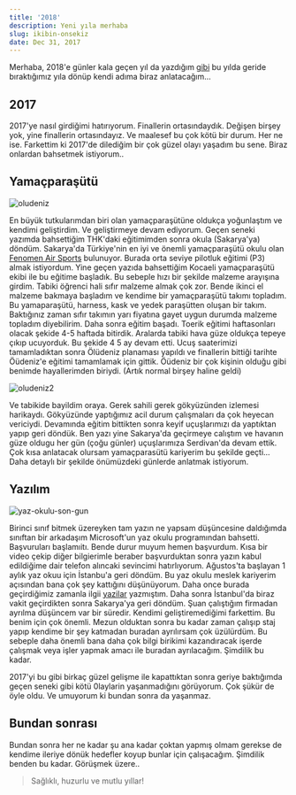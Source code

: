 ```yaml
---
title: '2018'
description: Yeni yıla merhaba
slug: ikibin-onsekiz
date: Dec 31, 2017
---
```


Merhaba, 2018'e günler kala geçen yıl da yazdığım [gibi](/yeniyil/2016/12/30/ikibinonyedi/) bu yılda geride bıraktığımız yıla dönüp kendi adıma biraz anlatacağım...

## 2017

2017'ye nasıl girdiğimi hatırıyorum. Finallerin ortasındaydık. Değişen birşey yok, yine finallerin ortasındayız.
Ve maalesef bu çok kötü bir durum. Her ne ise. Farkettim ki 2017'de dilediğim bir çok güzel olayı yaşadım bu sene.
Biraz onlardan bahsetmek istiyorum..

## Yamaçparaşütü

![oludeniz](/blog/oludeniz.jpg)

En büyük tutkularımdan biri olan yamaçparaşütüne oldukça yoğunlaştım ve kendimi geliştirdim. Ve geliştirmeye devam ediyorum. Geçen seneki yazımda bahsettiğim THK'daki eğitimimden sonra okula (Sakarya'ya) döndüm. Sakarya'da Türkiye'nin en iyi ve önemli yamaçparaşütü okulu olan [Fenomen Air Sports](http://www.fenomenairsports.com/) bulunuyor. Burada orta seviye pilotluk eğitimi (P3) almak istiyordum. Yine geçen yazıda bahsettiğim Kocaeli yamaçparaşütü ekibi ile bu eğitime başladık. Bu sebeple hızı bir şekilde malzeme arayışına girdim. Tabiki öğrenci hali sıfır malzeme almak çok zor. Bende ikinci el malzeme bakmaya başladım ve kendime bir yamaçparaşütü takımı topladım. Bu yamaparaşütü, harness, kask ve yedek paraşütten oluşan bir takım. Baktığınız zaman sıfır takımın yarı fiyatına gayet uygun durumda malzeme topladım diyebilirim. Daha sonra eğitim başadı. Toerik eğitimi haftasonları olacak şekide 4-5 haftada bitirdik. Aralarda tabiki hava güze oldukça tepeye çıkıp ucuyorduk. Bu şekide 4 5 ay devam etti. Ucuş saaterimizi tamamladıktan sonra Ölüdeniz planaması yapıldı ve finallerin bittiği tarihte Öüdeniz'e eğitimi tamamlamak için gittik. Öüdeniz bir çok kişinin olduğu gibi benimde hayallerimden biriydi. (Artık normal birşey haline geldi)

![oludeniz2](/blog/oludeniz2.jpg)

Ve tabikide bayildim oraya. Gerek sahili gerek gökyüzünden izlemesi harikaydı. Gökyüzünde yaptığımız acil durum çalışmaları da çok heyecan vericiydi. Devamında eğitim bittikten sonra keyif uçuşlarımızı da yaptıktan yapıp geri döndük. Ben yazı yine Sakarya'da geçirmeye calıştım ve havanın güze oldugu her gün (çoğu günler) uçuşlarımıza Serdivan'da devam ettik. Çok kısa anlatacak olursam yamaçparasütü kariyerim bu şekilde geçti... Daha detaylı bir şekilde önümüzdeki günlerde anlatmak istiyorum.

## Yazılım

![yaz-okulu-son-gun](/blog/msyazokulu/yaz-okulu-son-gun.jpg)

Birinci sınıf bitmek üzereyken tam yazın ne yapsam düşüncesine daldığımda sınıftan bir arkadaşım Microsoft'un yaz okulu programından bahsetti. Başvuruları başlamıitı. Bende durur muyum hemen başvurdum. Kısa bir video çekip diğer bilgierimIe beraber başvurduktan sonra yazın kabul edildiğime dair telefon alıncaki sevincimi hatırlıyorum. Ağustos'ta başlayan 1 aylık yaz okuu için İstanbu'a geri döndüm. Bu yaz okuIu meslek kariyerim açısından bana çok şey kattığını düşünüyorum. Daha once burada geçirdiğimiz zamanla ilgii [yazilar](/posts-by-categories/#microsoft-ref) yazmıştım. Daha sonra İstanbul'da biraz vakit geçirdikten sonra Sakarya'ya geri döndüm. Şuan çalıştığım firmadan ayrılma düşüncem var bir süredir. Kendimi geliştiremediğimi farkettim. Bu benim için çok önemli. Mezun olduktan sonra bu kadar zaman çalışıp staj yapıp kendime bir şey katmadan buradan ayrılırsam çok üzülürdüm. Bu sebeple daha önemli bana daha çok bilgi birikimi kazandıracak işerde çalışmak veya işler yapmak amacı ile buradan ayrılacağım. Şimdilik bu kadar.

2017'yi bu gibi birkaç güzel gelişme ile kapattıktan sonra geriye baktığımda geçen seneki gibi kötü 0laylarin yaşanmadığını görüyorum. Çok şükür de öyle oldu. Ve umuyorum ki bundan sonra da yaşanmaz.

## Bundan sonrası

Bundan sonra her ne kadar şu ana kadar çoktan yapmış olmam gerekse de kendime ileriye dönük hedefler koyup bunlar için çalışacağım. Şimdilik benden bu kadar. Görüşmek üzere..

> Sağlıklı, huzurlu ve mutlu yıllar!
